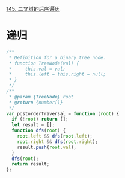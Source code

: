 [145. 二叉树的后序遍历](https://leetcode-cn.com/problems/binary-tree-postorder-traversal/)

# 递归

```javascript
/**
 * Definition for a binary tree node.
 * function TreeNode(val) {
 *     this.val = val;
 *     this.left = this.right = null;
 * }
 */
/**
 * @param {TreeNode} root
 * @return {number[]}
 */
var postorderTraversal = function (root) {
  if (!root) return [];
  let result = [];
  function dfs(root) {
    root.left && dfs(root.left);
    root.right && dfs(root.right);
    result.push(root.val);
  }
  dfs(root);
  return result;
};
```

